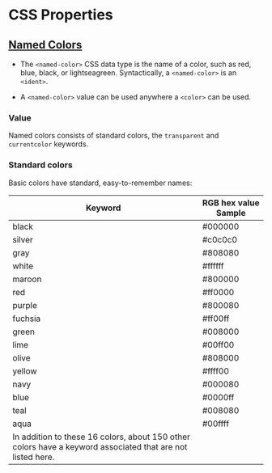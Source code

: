 # CSS Properties

## [Named Colors](https://developer.mozilla.org/en-US/docs/Web/CSS/named-color)

* The `<named-color>` CSS data type is the name of a color, such as red, blue, black, or lightseagreen. Syntactically, a `<named-color>` is an `<ident>`.

* A `<named-color>` value can be used anywhere a `<color>` can be used.

### Value

Named colors consists of standard colors, the `transparent` and `currentcolor` keywords.

### Standard colors

Basic colors have standard, easy-to-remember names:

| Keyword                                                                                                    | RGB hex value	Sample |
| ---------------------------------------------------------------------------------------------------------- | -------------------- |
| black                                                                                                      | #000000              |
| silver                                                                                                     | #c0c0c0              |
| gray                                                                                                       | #808080              |
| white                                                                                                      | #ffffff              |
| maroon                                                                                                     | #800000              |
| red                                                                                                        | #ff0000              |
| purple                                                                                                     | #800080              |
| fuchsia                                                                                                    | #ff00ff              |
| green                                                                                                      | #008000              |
| lime                                                                                                       | #00ff00              |
| olive                                                                                                      | #808000              |
| yellow                                                                                                     | #ffff00              |
| navy                                                                                                       | #000080              |
| blue                                                                                                       | #0000ff              |
| teal                                                                                                       | #008080              |
| aqua                                                                                                       | #00ffff              |
| In addition to these 16 colors, about 150 other colors have a keyword associated that are not listed here. |                      |
